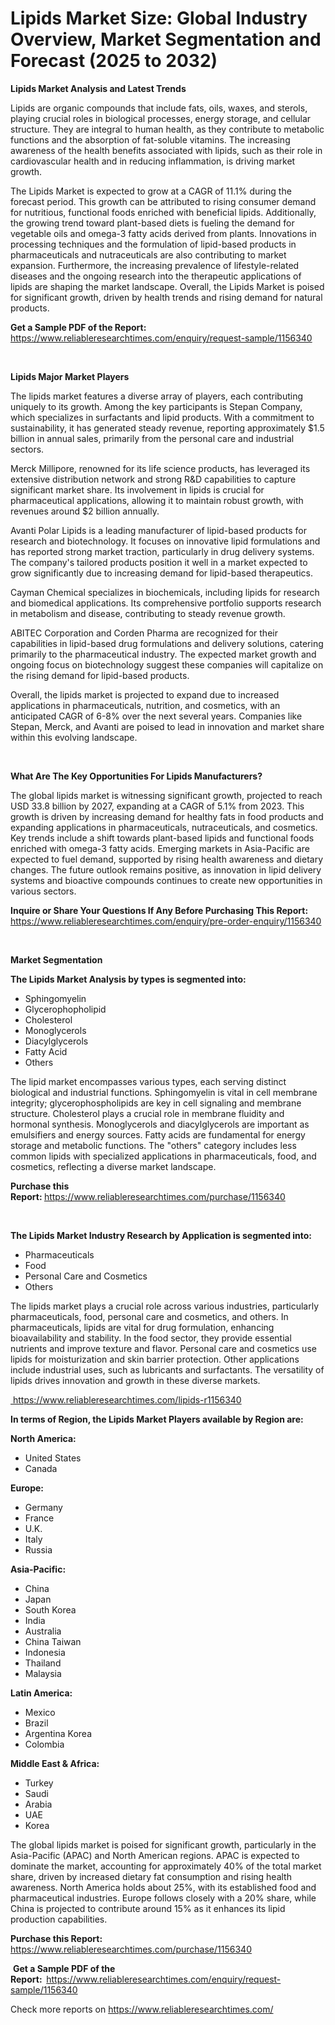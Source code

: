 <p><h1>Lipids Market Size: Global Industry Overview, Market Segmentation and Forecast (2025 to 2032)</h1></p><p><strong>Lipids Market Analysis and Latest Trends</strong></p>
<p><p>Lipids are organic compounds that include fats, oils, waxes, and sterols, playing crucial roles in biological processes, energy storage, and cellular structure. They are integral to human health, as they contribute to metabolic functions and the absorption of fat-soluble vitamins. The increasing awareness of the health benefits associated with lipids, such as their role in cardiovascular health and in reducing inflammation, is driving market growth.</p><p>The Lipids Market is expected to grow at a CAGR of 11.1% during the forecast period. This growth can be attributed to rising consumer demand for nutritious, functional foods enriched with beneficial lipids. Additionally, the growing trend toward plant-based diets is fueling the demand for vegetable oils and omega-3 fatty acids derived from plants. Innovations in processing techniques and the formulation of lipid-based products in pharmaceuticals and nutraceuticals are also contributing to market expansion. Furthermore, the increasing prevalence of lifestyle-related diseases and the ongoing research into the therapeutic applications of lipids are shaping the market landscape. Overall, the Lipids Market is poised for significant growth, driven by health trends and rising demand for natural products.</p></p>
<p><strong>Get a Sample PDF of the Report:&nbsp;</strong> <a href="https://www.reliableresearchtimes.com/enquiry/request-sample/1156340?utm_campaign=2206&utm_medium=2&utm_source=Github&utm_content=ia&utm_term=30012025&utm_id=lipids">https://www.reliableresearchtimes.com/enquiry/request-sample/1156340</a></p>
<p>&nbsp;</p>
<p><strong>Lipids Major Market Players</strong></p>
<p><p>The lipids market features a diverse array of players, each contributing uniquely to its growth. Among the key participants is Stepan Company, which specializes in surfactants and lipid products. With a commitment to sustainability, it has generated steady revenue, reporting approximately $1.5 billion in annual sales, primarily from the personal care and industrial sectors.</p><p>Merck Millipore, renowned for its life science products, has leveraged its extensive distribution network and strong R&D capabilities to capture significant market share. Its involvement in lipids is crucial for pharmaceutical applications, allowing it to maintain robust growth, with revenues around $2 billion annually.</p><p>Avanti Polar Lipids is a leading manufacturer of lipid-based products for research and biotechnology. It focuses on innovative lipid formulations and has reported strong market traction, particularly in drug delivery systems. The company's tailored products position it well in a market expected to grow significantly due to increasing demand for lipid-based therapeutics.</p><p>Cayman Chemical specializes in biochemicals, including lipids for research and biomedical applications. Its comprehensive portfolio supports research in metabolism and disease, contributing to steady revenue growth.</p><p>ABITEC Corporation and Corden Pharma are recognized for their capabilities in lipid-based drug formulations and delivery solutions, catering primarily to the pharmaceutical industry. The expected market growth and ongoing focus on biotechnology suggest these companies will capitalize on the rising demand for lipid-based products.</p><p>Overall, the lipids market is projected to expand due to increased applications in pharmaceuticals, nutrition, and cosmetics, with an anticipated CAGR of 6-8% over the next several years. Companies like Stepan, Merck, and Avanti are poised to lead in innovation and market share within this evolving landscape.</p></p>
<p>&nbsp;</p>
<p><strong>What Are The Key Opportunities For Lipids Manufacturers?</strong></p>
<p><p>The global lipids market is witnessing significant growth, projected to reach USD 33.8 billion by 2027, expanding at a CAGR of 5.1% from 2023. This growth is driven by increasing demand for healthy fats in food products and expanding applications in pharmaceuticals, nutraceuticals, and cosmetics. Key trends include a shift towards plant-based lipids and functional foods enriched with omega-3 fatty acids. Emerging markets in Asia-Pacific are expected to fuel demand, supported by rising health awareness and dietary changes. The future outlook remains positive, as innovation in lipid delivery systems and bioactive compounds continues to create new opportunities in various sectors.</p></p>
<p><strong>Inquire or Share Your Questions If Any Before Purchasing This Report:</strong> <a href="https://www.reliableresearchtimes.com/enquiry/pre-order-enquiry/1156340?utm_campaign=2206&utm_medium=2&utm_source=Github&utm_content=ia&utm_term=30012025&utm_id=lipids">https://www.reliableresearchtimes.com/enquiry/pre-order-enquiry/1156340</a></p>
<p>&nbsp;</p>
<p><strong>Market Segmentation</strong></p>
<p><strong>The Lipids Market Analysis by types is segmented into:</strong></p>
<p><ul><li>Sphingomyelin</li><li>Glycerophopholipid</li><li>Cholesterol</li><li>Monoglycerols</li><li>Diacylglycerols</li><li>Fatty Acid</li><li>Others</li></ul></p>
<p><p>The lipid market encompasses various types, each serving distinct biological and industrial functions. Sphingomyelin is vital in cell membrane integrity; glycerophospholipids are key in cell signaling and membrane structure. Cholesterol plays a crucial role in membrane fluidity and hormonal synthesis. Monoglycerols and diacylglycerols are important as emulsifiers and energy sources. Fatty acids are fundamental for energy storage and metabolic functions. The "others" category includes less common lipids with specialized applications in pharmaceuticals, food, and cosmetics, reflecting a diverse market landscape.</p></p>
<p><strong>Purchase this Report:&nbsp;</strong><a href="https://www.reliableresearchtimes.com/purchase/1156340?utm_campaign=2206&utm_medium=2&utm_source=Github&utm_content=ia&utm_term=30012025&utm_id=lipids">https://www.reliableresearchtimes.com/purchase/1156340</a></p>
<p>&nbsp;</p>
<p><strong>The Lipids Market Industry Research by Application is segmented into:</strong></p>
<p><ul><li>Pharmaceuticals</li><li>Food</li><li>Personal Care and Cosmetics</li><li>Others</li></ul></p>
<p><p>The lipids market plays a crucial role across various industries, particularly pharmaceuticals, food, personal care and cosmetics, and others. In pharmaceuticals, lipids are vital for drug formulation, enhancing bioavailability and stability. In the food sector, they provide essential nutrients and improve texture and flavor. Personal care and cosmetics use lipids for moisturization and skin barrier protection. Other applications include industrial uses, such as lubricants and surfactants. The versatility of lipids drives innovation and growth in these diverse markets.</p></p>
<p><a href="https://www.reliableresearchtimes.com/lipids-r1156340?utm_campaign=2206&utm_medium=2&utm_source=Github&utm_content=ia&utm_term=30012025&utm_id=lipids">&nbsp;https://www.reliableresearchtimes.com/lipids-r1156340</a></p>
<p><strong>In terms of Region, the Lipids Market Players available by Region are:</strong></p>
<p>
    <p> <strong> North America: </strong>
        <ul>
            <li>United States</li>
            <li>Canada</li>
        </ul>
        </p> 
    <p> <strong> Europe: </strong>
        <ul>
            <li>Germany</li>
            <li>France</li>
            <li>U.K.</li>
            <li>Italy</li>
            <li>Russia</li>
        </ul>
        </p> 
    <p> <strong> Asia-Pacific: </strong>
        <ul>
            <li>China</li>
            <li>Japan</li>
            <li>South Korea</li>
            <li>India</li>
            <li>Australia</li>
            <li>China Taiwan</li>
            <li>Indonesia</li>
            <li>Thailand</li>
            <li>Malaysia</li>
        </ul>
        </p> 
    <p> <strong> Latin America: </strong>
        <ul>
            <li>Mexico</li>
            <li>Brazil</li>
            <li>Argentina Korea</li>
            <li>Colombia</li>
        </ul>
        </p> 
    <p> <strong> Middle East & Africa: </strong>
        <ul>
            <li>Turkey</li>
            <li>Saudi</li>
            <li>Arabia</li>
            <li>UAE</li>
            <li>Korea</li>
        </ul>
    </p>
    </p>
<p><p>The global lipids market is poised for significant growth, particularly in the Asia-Pacific (APAC) and North American regions. APAC is expected to dominate the market, accounting for approximately 40% of the total market share, driven by increased dietary fat consumption and rising health awareness. North America holds about 25%, with its established food and pharmaceutical industries. Europe follows closely with a 20% share, while China is projected to contribute around 15% as it enhances its lipid production capabilities.</p></p>
<p><strong>Purchase this Report: </strong><a href="https://www.reliableresearchtimes.com/purchase/1156340?utm_campaign=2206&utm_medium=2&utm_source=Github&utm_content=ia&utm_term=30012025&utm_id=lipids">https://www.reliableresearchtimes.com/purchase/1156340</a></p>
<p>&nbsp;<strong>Get a Sample PDF of the Report:&nbsp;&nbsp;</strong><a href="https://www.reliableresearchtimes.com/enquiry/request-sample/1156340?utm_campaign=2206&utm_medium=2&utm_source=Github&utm_content=ia&utm_term=30012025&utm_id=lipids">https://www.reliableresearchtimes.com/enquiry/request-sample/1156340</a></p>
<p><strong></strong></p>
<p>Check more reports on <a href="https://www.reliableresearchtimes.com/?utm_campaign=2206&utm_medium=2&utm_source=Github&utm_content=ia&utm_term=30012025&utm_id=lipids">https://www.reliableresearchtimes.com/</a></p>